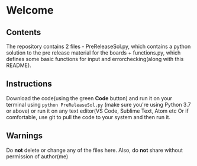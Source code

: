 # Welcome
## Contents
The repository contains 2 files - PreReleaseSol.py, which contains a python solution to the pre release material for the boards + functions.py, which defines some basic functions for input and errorchecking(along with this README).
## Instructions
Download the code(using the green **Code** button) and run it on your terminal using `python PreReleaseSol.py` (make sure you're using Python 3.7 or above) or run it on any text editor(VS Code, Sublime Text, Atom etc
Or if comfortable, use git to pull the code to your system and then run it. 
## Warnings
Do **not** delete or change any of the files here.
Also, do **not** share without permission of author(me)
